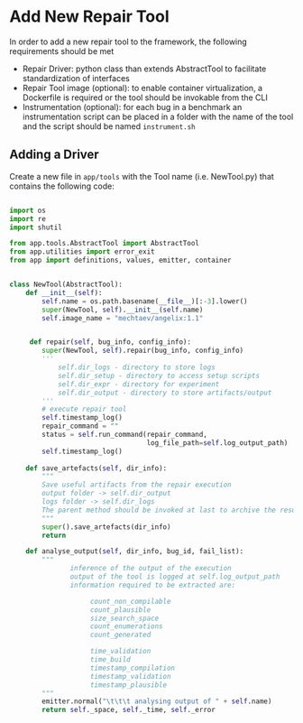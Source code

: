 # Add New Repair Tool

In order to add a new repair tool to the framework, the following requirements should be met

* Repair Driver: python class than extends AbstractTool to facilitate standardization of interfaces
* Repair Tool image (optional): to enable container virtualization, a Dockerfile is required or the tool should be invokable from the CLI
* Instrumentation (optional): for each bug in a benchmark an instrumentation script can be placed in a folder with the name of the tool and the script should be named `instrument.sh`

## Adding a Driver
Create a new file in `app/tools` with the Tool name (i.e. NewTool.py) that contains the following code:

```py

import os
import re
import shutil

from app.tools.AbstractTool import AbstractTool
from app.utilities import error_exit
from app import definitions, values, emitter, container


class NewTool(AbstractTool):
    def __init__(self):
        self.name = os.path.basename(__file__)[:-3].lower()
        super(NewTool, self).__init__(self.name)
        self.image_name = "mechtaev/angelix:1.1"


     def repair(self, bug_info, config_info):
        super(NewTool, self).repair(bug_info, config_info)
        ''' 
            self.dir_logs - directory to store logs
            self.dir_setup - directory to access setup scripts
            self.dir_expr - directory for experiment
            self.dir_output - directory to store artifacts/output 
        '''
        # execute repair tool
        self.timestamp_log()
        repair_command = ""
        status = self.run_command(repair_command,
                                  log_file_path=self.log_output_path)
        self.timestamp_log()
        
    def save_artefacts(self, dir_info):
        """
        Save useful artifacts from the repair execution
        output folder -> self.dir_output
        logs folder -> self.dir_logs
        The parent method should be invoked at last to archive the results
        """
        super().save_artefacts(dir_info)
        return

    def analyse_output(self, dir_info, bug_id, fail_list):
        """
               inference of the output of the execution
               output of the tool is logged at self.log_output_path
               information required to be extracted are:

                    count_non_compilable
                    count_plausible
                    size_search_space
                    count_enumerations
                    count_generated

                    time_validation
                    time_build
                    timestamp_compilation
                    timestamp_validation
                    timestamp_plausible
        """
        emitter.normal("\t\t\t analysing output of " + self.name)
        return self._space, self._time, self._error


```